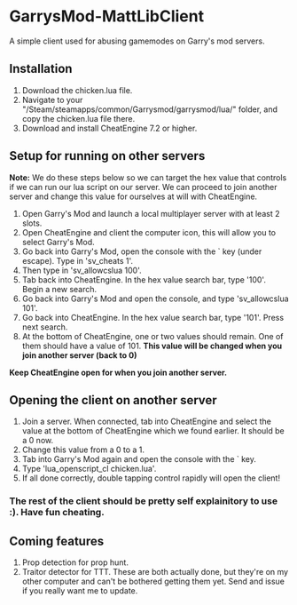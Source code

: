 # GarrysMod-MattLibClient
A simple client used for abusing gamemodes on Garry's mod servers.

## Installation
1. Download the chicken.lua file.
2. Navigate to your "/Steam/steamapps/common/Garrysmod/garrysmod/lua/" folder, and copy the chicken.lua file there.
3. Download and install CheatEngine 7.2 or higher.

## Setup for running on other servers
**Note:** We do these steps below so we can target the hex value that controls if we can run our lua script on our server. We can proceed to join another server and change this value for ourselves at will with CheatEngine.

1. Open Garry's Mod and launch a local multiplayer server with at least 2 slots. 
2. Open CheatEngine and client the computer icon, this will allow you to select Garry's Mod.
3. Go back into Garry's Mod, open the console with the ` key (under escape). Type in 'sv_cheats 1'.
4. Then type in 'sv_allowcslua 100'.
5. Tab back into CheatEngine. In the hex value search bar, type '100'. Begin a new search.
6. Go back into Garry's Mod and open the console, and type 'sv_allowcslua 101'.
7. Go back into CheatEngine. In the hex value search bar, type '101'. Press next search.
8. At the bottom of CheatEngine, one or two values should remain. One of them should have a value of 101. **This value will be changed when you join another server (back to 0)**

**Keep CheatEngine open for when you join another server.**

## Opening the client on another server

1. Join a server. When connected, tab into CheatEngine and select the value at the bottom of CheatEngine which we found earlier. It should be a 0 now.
2. Change this value from a 0 to a 1.
3. Tab into Garry's Mod again and open the console with the ` key.
4. Type 'lua_openscript_cl chicken.lua'. 
5. If all done correctly, double tapping control rapidly will open the client!

### The rest of the client should be pretty self explainitory to use :). Have fun cheating.

## Coming features
1. Prop detection for prop hunt.
2. Traitor detector for TTT.
These are both actually done, but they're on my other computer and can't be bothered getting them yet. Send and issue if you really want me to update.